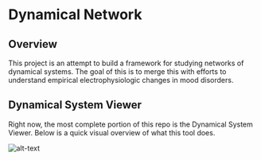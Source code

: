 # Dynamical Network

## Overview
This project is an attempt to build a framework for studying networks of dynamical systems. The goal of this is to merge this with efforts to understand empirical electrophysiologic changes in mood disorders.

## Dynamical System Viewer
Right now, the most complete portion of this repo is the Dynamical System Viewer. Below is a quick visual overview of what this tool does.

![alt-text](https://github.com/virat/DynamicalNetworks/Imgs/2017-01-02-205147_1920x1080_scrot.png "Frontend")
